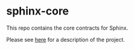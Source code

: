 # sphinx-core

This repo contains the core contracts for Sphinx. 

Please see [here](https://github.com/sphinx-dex) for a description of the project.
